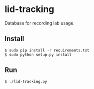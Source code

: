 # lid-tracking

Database for recording lab usage.


## Install

    $ sudo pip install -r requirements.txt
    $ sudo python setup.py install


## Run

    $ ./lid-tracking.py
